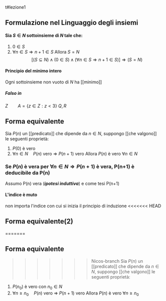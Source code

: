 t#lezione1 
## Formulazione nel Linguaggio degli insiemi
#### Sia $S \in N$ sottoinsieme di $N$ tale che:
1) $0 \in S$ 
2) $\forall n\in S\Longrightarrow n+1 \in S$
Allora $S=N$
$$[(S\subseteq N)\wedge(0\in S)\wedge(\forall n\in S\Longrightarrow n+1\in S)]\Longrightarrow(S=N)$$
#### Principio del minimo intero
Ogni sottoinsieme non vuoto di $N$ ha [[minimo]]
##### Falso in 
$Z\qquad A=\{z\in Z: z<3\}$ 
$Q,R$ 
## Forma equivalente
Sia $P(n)$ un [[predicato]] che dipende da $n \in N$, suppongo [[che valgono]] le seguenti proprietà:
1) $P(0)$ è vero
2) $\forall n \in N\quad P(n)$ vero $\Rightarrow$ $P(n+1)$ vero
Allora $P(n)$ è vero $\forall n \in N$
### Se $P(n)$ è vera per $\forall n \in N \Rightarrow P(n+1)$ è vera, P(n+1) è deducibile da P(n)
Assumo P(n) vera (**_ipotesi induttiva_**) e come tesi P(n+1)
#### L'indice è muto
non importa l'indice con cui si inizia il principio di induzione
<<<<<<< HEAD
## Forma equivalente(2)
=======



## Forma equivalente
>>>>>>> Nicos-branch
Sia $P(n)$ un [[predicato]] che dipende da $n \in N$, suppongo [[che valgono]] le seguenti proprietà:
1) $P(n_0)$ è vero con $n_0 \in N$
2) $\forall n \geq n_0\quad P(n)$ vero $\Rightarrow$ $P(n+1)$ vero
Allora $P(n)$ è vero $\forall n \geq n_0$ 

